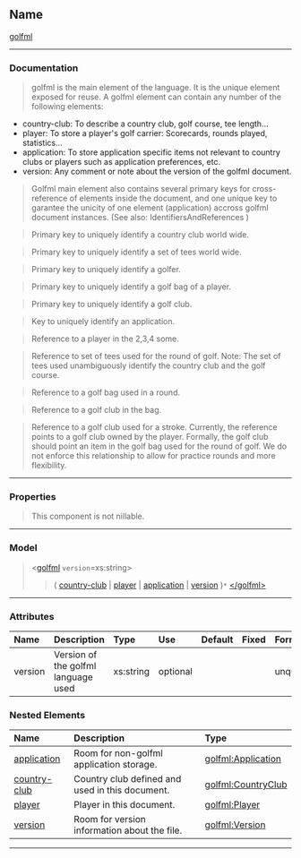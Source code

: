 ## Name ##

[golfml](Egolfml.md)

---


### Documentation ###


> golfml is the main element of the language. It is the unique element exposed for reuse.
> A golfml element can contain any number of the following elements:
  * country-club: To describe a country club, golf course, tee length...
  * player: To store a player's golf carrier: Scorecards, rounds played, statistics...
  * application: To store  application specific items not relevant to country clubs or players such as application preferences, etc.
  * version: Any comment or note about the version of the golfml document.
> Golfml main element also contains several primary keys for cross-reference of elements
> inside the document, and one unique key to garantee the unicity of one element (application)
> accross golfml document instances.
> (See also: IdentifiersAndReferences )

> Primary key to uniquely identify a country club world wide.

> Primary key to uniquely identify a set of tees world wide.

> Primary key to uniquely identify a golfer.

> Primary key to uniquely identify a golf bag of a player.

> Primary key to uniquely identify a golf club.

> Key to uniquely identify an application.

> Reference to a player in the 2,3,4 some.

> Reference to set of tees used for the round of golf.
> Note: The set of tees used unambiguously identify the country club and the golf course.

> Reference to a golf bag used in a round.

> Reference to a golf club in the bag.

> Reference to a golf club used for a stroke.
> Currently, the reference points to a golf club owned by the player.
> Formally, the golf club should point an item in the golf bag used for the round of golf.
> We do not enforce this relationship to allow for practice rounds and more flexibility.


---



### Properties ###

> This component is not nillable.

---


### Model ###

> <[golfml](Egolfml.md)  `version`=xs:string>
> > ( [country-club](CCountryClub.md) | [player](CPlayer.md) | [application](CApplication.md) | [version](CVersion.md) )`*` [&lt;/golfml&gt;](Egolfml.md)

---


### Attributes ###

| **Name** | **Description** | **Type** | **Use** | **Default** | **Fixed** | **Form** |
|:---------|:----------------|:---------|:--------|:------------|:----------|:---------|
| version  |  Version of the golfml language used | xs:string | optional |             |           | unqualified |

### Nested Elements ###

| **Name** | **Description** | **Type** |
|:---------|:----------------|:---------|
| [application](CApplication.md) |  						Room for non-golfml application storage.					 | [golfml:Application](CApplication.md) |
| [country-club](CCountryClub.md) |  						Country club defined and used in this document.					 | [golfml:CountryClub](CCountryClub.md) |
| [player](CPlayer.md) |  						Player  in this document.					 | [golfml:Player](CPlayer.md) |
| [version](CVersion.md) |  						Room for version information about the file.					 | [golfml:Version](CVersion.md) |


---

